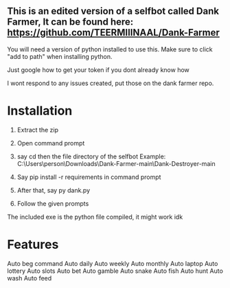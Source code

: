 ## This is an edited version of a selfbot called Dank Farmer, It can be found here: https://github.com/TEERMIIINAAL/Dank-Farmer 

You will need a version of python installed to use this.
Make sure to click "add to path" when installing python.

Just google how to get your token if you dont already know how

I wont respond to any issues created, put those on the dank farmer repo.

# Installation

1. Extract the zip

2. Open command prompt

3. say cd then the file directory of the selfbot
Example: C:\Users\person\Downloads\Dank-Farmer-main\Dank-Destroyer-main

4. Say pip install -r requirements in command prompt

5. After that, say py dank.py

6. Follow the given prompts

The included exe is the python file compiled, it might work idk
# Features

Auto beg command
Auto daily
Auto weekly
Auto monthly
Auto laptop
Auto lottery
Auto slots
Auto bet
Auto gamble
Auto snake
Auto fish
Auto hunt
Auto wash
Auto feed
